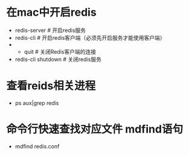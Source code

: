 # 在mac中开启redis

- redis-server  # 开启redis服务
- redis-cli         # 开启redis客户端（必须先开启服务才能使用客户端）
- - quit        # 关闭Redis客户端的连接
- redis-cli shutdown        # 关闭redis服务

# 查看reids相关进程
- ps aux|grep redis

# 命令行快速查找对应文件 mdfind语句
- mdfind redis.conf
